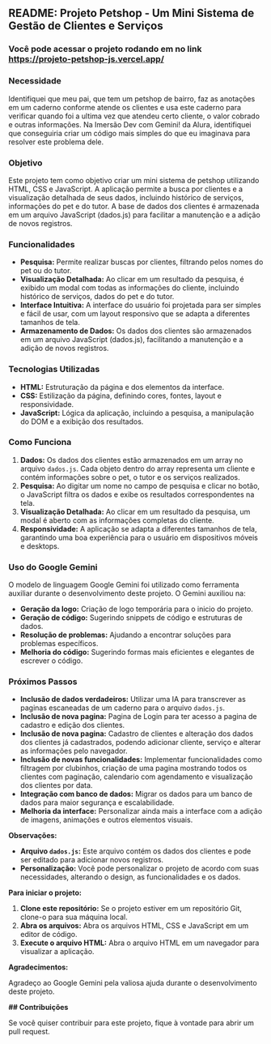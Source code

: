 ## README: Projeto Petshop - Um Mini Sistema de Gestão de Clientes e Serviços

### Você pode acessar o projeto rodando em no link <https://projeto-petshop-js.vercel.app/>

### Necessidade

Identifiquei que meu pai, que tem um petshop de bairro, faz as anotações em um caderno conforme atende os clientes e usa este caderno para verificar quando foi a ultima vez que atendeu certo cliente, o valor cobrado e outras informações.
Na  Imersão Dev com Gemini! da Alura, identifiquei que conseguiria criar um código mais simples do que eu imaginava para resolver este problema dele.

### Objetivo

Este projeto tem como objetivo criar um mini sistema de petshop utilizando HTML, CSS e JavaScript. A aplicação permite a busca por clientes e a visualização detalhada de seus dados, incluindo histórico de serviços, informações do pet e do tutor. A base de dados dos clientes é armazenada em um arquivo JavaScript (dados.js) para facilitar a manutenção e a adição de novos registros.

### Funcionalidades

* **Pesquisa:** Permite realizar buscas por clientes, filtrando pelos nomes do pet ou do tutor.
* **Visualização Detalhada:** Ao clicar em um resultado da pesquisa, é exibido um modal com todas as informações do cliente, incluindo histórico de serviços, dados do pet e do tutor.
* **Interface Intuitiva:** A interface do usuário foi projetada para ser simples e fácil de usar, com um layout responsivo que se adapta a diferentes tamanhos de tela.
* **Armazenamento de Dados:** Os dados dos clientes são armazenados em um arquivo JavaScript (dados.js), facilitando a manutenção e a adição de novos registros.

### Tecnologias Utilizadas

* **HTML:** Estruturação da página e dos elementos da interface.
* **CSS:** Estilização da página, definindo cores, fontes, layout e responsividade.
* **JavaScript:** Lógica da aplicação, incluindo a pesquisa, a manipulação do DOM e a exibição dos resultados.

### Como Funciona

1. **Dados:** Os dados dos clientes estão armazenados em um array no arquivo `dados.js`. Cada objeto dentro do array representa um cliente e contém informações sobre o pet, o tutor e os serviços realizados.
2. **Pesquisa:** Ao digitar um nome no campo de pesquisa e clicar no botão, o JavaScript filtra os dados e exibe os resultados correspondentes na tela.
3. **Visualização Detalhada:** Ao clicar em um resultado da pesquisa, um modal é aberto com as informações completas do cliente.
4. **Responsividade:** A aplicação se adapta a diferentes tamanhos de tela, garantindo uma boa experiência para o usuário em dispositivos móveis e desktops.

### Uso do Google Gemini

O modelo de linguagem Google Gemini foi utilizado como ferramenta auxiliar durante o desenvolvimento deste projeto. O Gemini auxiliou na:

* **Geração da logo:** Criação de logo temporária para o inicio do projeto.
* **Geração de código:** Sugerindo snippets de código e estruturas de dados.
* **Resolução de problemas:** Ajudando a encontrar soluções para problemas específicos.
* **Melhoria do código:** Sugerindo formas mais eficientes e elegantes de escrever o código.

### Próximos Passos

* **Inclusão de dados verdadeiros:** Utilizar uma IA para transcrever as paginas escaneadas de um caderno para o arquivo `dados.js`.
* **Inclusão de nova pagina:** Pagina de Login para ter acesso a pagina de cadastro e edição dos clientes.
* **Inclusão de nova pagina:** Cadastro de clientes e alteração dos dados dos clientes já cadastrados, podendo adicionar cliente, serviço e alterar as informações pelo navegador.
* **Inclusão de novas funcionalidades:** Implementar funcionalidades como filtragem por clubinhos, criação de uma pagina mostrando todos os clientes com paginação, calendario com agendamento e visualização dos clientes por data.
* **Integração com banco de dados:** Migrar os dados para um banco de dados para maior segurança e escalabilidade.
* **Melhoria da interface:** Personalizar ainda mais a interface com a adição de imagens, animações e outros elementos visuais.

**Observações:**

* **Arquivo `dados.js`:** Este arquivo contém os dados dos clientes e pode ser editado para adicionar novos registros.
* **Personalização:** Você pode personalizar o projeto de acordo com suas necessidades, alterando o design, as funcionalidades e os dados.

**Para iniciar o projeto:**

1. **Clone este repositório:** Se o projeto estiver em um repositório Git, clone-o para sua máquina local.
2. **Abra os arquivos:** Abra os arquivos HTML, CSS e JavaScript em um editor de código.
3. **Execute o arquivo HTML:** Abra o arquivo HTML em um navegador para visualizar a aplicação.

**Agradecimentos:**

Agradeço ao Google Gemini pela valiosa ajuda durante o desenvolvimento deste projeto.

**## Contribuições**

Se você quiser contribuir para este projeto, fique à vontade para abrir um pull request.
